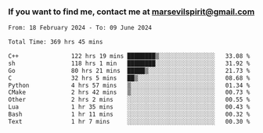 ### If you want to find me, contact me at marsevilspirit@gmail.com

<!--
**marsevilspirit/marsevilspirit** is a ✨ _special_ ✨ repository because its `README.md` (this file) appears on your GitHub profile.

Here are some ideas to get you started:

- 🔭 I’m currently working on ...
- 🌱 I’m currently learning ...
- 👯 I’m looking to collaborate on ...
- 🤔 I’m looking for help with ...
- 💬 Ask me about ...
- 📫 How to reach me: ...
- 😄 Pronouns: ...
- ⚡ Fun fact: ...
-->
<!--START_SECTION:waka-->

```txt
From: 18 February 2024 - To: 09 June 2024

Total Time: 369 hrs 45 mins

C++               122 hrs 19 mins ████████▒░░░░░░░░░░░░░░░░   33.08 %
sh                118 hrs 1 min   ████████░░░░░░░░░░░░░░░░░   31.92 %
Go                80 hrs 21 mins  █████▒░░░░░░░░░░░░░░░░░░░   21.73 %
C                 32 hrs 5 mins   ██▒░░░░░░░░░░░░░░░░░░░░░░   08.68 %
Python            4 hrs 57 mins   ▒░░░░░░░░░░░░░░░░░░░░░░░░   01.34 %
CMake             2 hrs 42 mins   ▒░░░░░░░░░░░░░░░░░░░░░░░░   00.73 %
Other             2 hrs 2 mins    ░░░░░░░░░░░░░░░░░░░░░░░░░   00.55 %
Lua               1 hr 35 mins    ░░░░░░░░░░░░░░░░░░░░░░░░░   00.43 %
Bash              1 hr 11 mins    ░░░░░░░░░░░░░░░░░░░░░░░░░   00.32 %
Text              1 hr 7 mins     ░░░░░░░░░░░░░░░░░░░░░░░░░   00.30 %
```

<!--END_SECTION:waka-->
